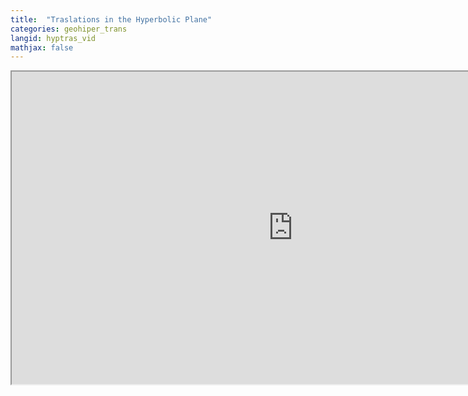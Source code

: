 ```yaml
---
title:  "Traslations in the Hyperbolic Plane"
categories: geohiper_trans
langid: hyptras_vid
mathjax: false
---
```


<iframe width="900" height="500"
	src="https://www.youtube.com/embed/p7HB2cfZ4mw?rel=0">
</iframe>
